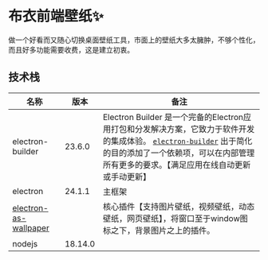 # 布衣前端壁纸✨	
做一个好看而又随心切换桌面壁纸工具，市面上的壁纸大多太臃肿，不够个性化，而且好多功能需要收费，这是建立初衷。



## 技术栈 

| 名称                                                         | 版本    | 备注                                                         |
| ------------------------------------------------------------ | ------- | ------------------------------------------------------------ |
| electron-builder                                             | 23.6.0  | Electron Builder 是一个完备的Electron应用打包和分发解决方案，它致力于软件开发的集成体验。 [`electron-builder`](https://github.com/electron-userland/electron-builder) 出于简化的目的添加了一个依赖项，可以在内部管理所有更多的要求。【满足应用在线自动更新或手动更新】 |
| electron                                                     | 24.1.1  | 主框架                                                       |
| [electron-as-wallpaper](https://github.com/meslzy/electron-as-wallpaper) |         | 核心插件【支持图片壁纸，视频壁纸，动态壁纸，网页壁纸】，将窗口至于window图标之下，背景图片之上的插件。 |
| nodejs                                                       | 18.14.0 |                                                              |